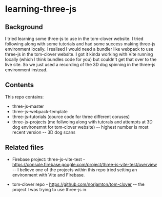 # learning-three-js


## Background
I tried learning some three-js to use in the tom-clover website.
I tried following along with some tutorials and had some success making three-js environment locally.
I realised I would need a bundler like webpack to use three-js in the tom-clover website.
I got it kinda working with Vite running locally (which I think bundles code for you) but couldn't get that over to the live site.
So we just used a recording of the 3D dog spinning in the three-js environment instead.

## Contents
This repo contains:
- three-js-master
- three-js-webpack-template
- three-js-tutorials (cource code for three different coruses)
- three-js-projects (me follwoing along with tutorals and attempts at 3D dog environemnt for tom-clover website)
-- highest number is most recent version 
-- 3D dog scans


## Related files
- Firebase project: three-js-vite-test - https://console.firebase.google.com/project/three-js-vite-test/overview
-- I believe one of the projects within this repo tried setting an environment with Vite and Firebase.

- tom-clover repo - https://github.com/norjamton/tom-clover
-- the project I was trying to use three-js in
